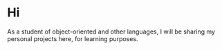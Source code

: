 # Hi
As a student of object-oriented and other languages, I will be sharing my personal projects here, for learning purposes.
